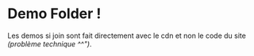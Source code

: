 # Demo Folder !
Les demos si join sont fait directement avec le cdn et non le code du site *(problème technique ^^")*.